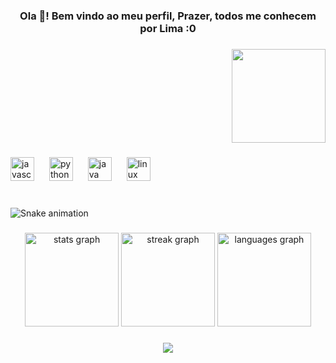 <h3 align="center">Ola 👋! Bem vindo ao meu perfil, Prazer, todos me conhecem por Lima  :0</h3>

###

<div align="right">
  <img height="150" src="https://cdn.discordapp.com/attachments/1115853923039846483/1233612155488833576/8o71nj.gif?ex=662dba59&is=662c68d9&hm=6027965fe2d367488275828a116df01f02db609078b9467575e7c7e2adaf0a96&"  />
</div>

###

<div align="left">
  <img src="https://cdn.jsdelivr.net/gh/devicons/devicon/icons/javascript/javascript-original.svg" height="38" alt="javascript logo"  />
  <img width="16" />
  <img src="https://cdn.jsdelivr.net/gh/devicons/devicon/icons/python/python-original.svg" height="38" alt="python logo"  />
  <img width="16" />
  <img src="https://cdn.jsdelivr.net/gh/devicons/devicon/icons/java/java-original.svg" height="38" alt="java logo"  />
  <img width="16" />
  <img src="https://cdn.jsdelivr.net/gh/devicons/devicon/icons/linux/linux-original.svg" height="38" alt="linux logo"  />
</div>

###

<br clear="both">

<img src="https://raw.githubusercontent.com/JLimaCoder/JLimaCoder/output/snake.svg" alt="Snake animation" />

###

<div align="center">
  <img src="https://github-readme-stats.vercel.app/api?username=JLimaCoder&hide_title=false&hide_rank=false&show_icons=true&include_all_commits=true&count_private=true&disable_animations=false&theme=gotham&locale=en&hide_border=false" height="150" alt="stats graph"  />
  <img src="https://streak-stats.demolab.com?user=JLimaCoder&locale=pt-br&mode=daily&theme=github_dark&hide_border=false&border_radius=5" height="150" alt="streak graph"  />
  <img src="https://github-readme-stats.vercel.app/api/top-langs?username=JLimaCoder&locale=pt-br&hide_title=true&layout=compact&card_width=320&langs_count=5&theme=ocean_dark&hide_border=false" height="150" alt="languages graph"  />
</div>

###

<div align="center">
  <img src="https://profile-counter.glitch.me/JLimaCoder/count.svg?"  />
</div>

###
